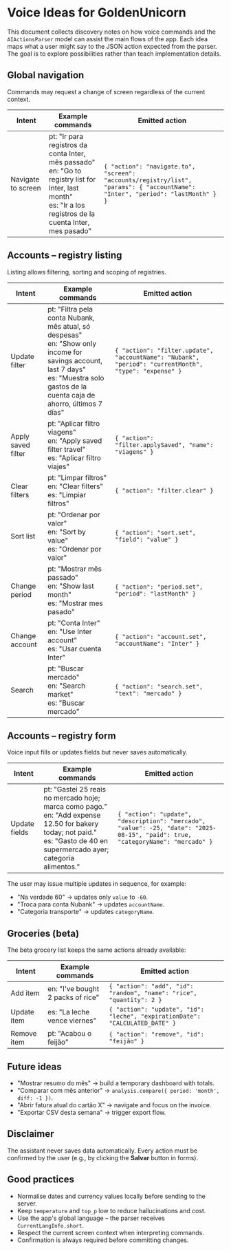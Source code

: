 # Voice Ideas for GoldenUnicorn

This document collects discovery notes on how voice commands and the `AIActionsParser`
model can assist the main flows of the app.  Each idea maps what a user might say to the
JSON action expected from the parser.  The goal is to explore possibilities rather than
teach implementation details.

## Global navigation
Commands may request a change of screen regardless of the current context.

| Intent | Example commands | Emitted action |
| ------ | ---------------- | -------------- |
| Navigate to screen | pt: "Ir para registros da conta Inter, mês passado"<br/>en: "Go to registry list for Inter, last month"<br/>es: "Ir a los registros de la cuenta Inter, mes pasado" | `{ "action": "navigate.to", "screen": "accounts/registry/list", "params": { "accountName": "Inter", "period": "lastMonth" } }` |

## Accounts – registry listing
Listing allows filtering, sorting and scoping of registries.

| Intent | Example commands | Emitted action |
| ------ | ---------------- | -------------- |
| Update filter | pt: "Filtra pela conta Nubank, mês atual, só despesas"<br/>en: "Show only income for savings account, last 7 days"<br/>es: "Muestra solo gastos de la cuenta caja de ahorro, últimos 7 días" | `{ "action": "filter.update", "accountName": "Nubank", "period": "currentMonth", "type": "expense" }` |
| Apply saved filter | pt: "Aplicar filtro viagens"<br/>en: "Apply saved filter travel"<br/>es: "Aplicar filtro viajes" | `{ "action": "filter.applySaved", "name": "viagens" }` |
| Clear filters | pt: "Limpar filtros"<br/>en: "Clear filters"<br/>es: "Limpiar filtros" | `{ "action": "filter.clear" }` |
| Sort list | pt: "Ordenar por valor"<br/>en: "Sort by value"<br/>es: "Ordenar por valor" | `{ "action": "sort.set", "field": "value" }` |
| Change period | pt: "Mostrar mês passado"<br/>en: "Show last month"<br/>es: "Mostrar mes pasado" | `{ "action": "period.set", "period": "lastMonth" }` |
| Change account | pt: "Conta Inter"<br/>en: "Use Inter account"<br/>es: "Usar cuenta Inter" | `{ "action": "account.set", "accountName": "Inter" }` |
| Search | pt: "Buscar mercado"<br/>en: "Search market"<br/>es: "Buscar mercado" | `{ "action": "search.set", "text": "mercado" }` |

## Accounts – registry form
Voice input fills or updates fields but never saves automatically.

| Intent | Example commands | Emitted action |
| ------ | ---------------- | -------------- |
| Update fields | pt: "Gastei 25 reais no mercado hoje; marca como pago."<br/>en: "Add expense 12.50 for bakery today; not paid."<br/>es: "Gasto de 40 en supermercado ayer; categoría alimentos." | `{ "action": "update", "description": "mercado", "value": -25, "date": "2025-08-15", "paid": true, "categoryName": "mercado" }` |

The user may issue multiple updates in sequence, for example:

* "Na verdade 60" → updates only `value` to `-60`.
* "Troca para conta Nubank" → updates `accountName`.
* "Categoria transporte" → updates `categoryName`.

## Groceries (beta)
The beta grocery list keeps the same actions already available:

| Intent | Example commands | Emitted action |
| ------ | ---------------- | -------------- |
| Add item | en: "I've bought 2 packs of rice" | `{ "action": "add", "id": "random", "name": "rice", "quantity": 2 }` |
| Update item | es: "La leche vence viernes" | `{ "action": "update", "id": "leche", "expirationDate": "CALCULATED_DATE" }` |
| Remove item | pt: "Acabou o feijão" | `{ "action": "remove", "id": "feijão" }` |

## Future ideas
* "Mostrar resumo do mês" → build a temporary dashboard with totals.
* "Comparar com mês anterior" → `analysis.compare({ period: 'month', diff: -1 })`.
* "Abrir fatura atual do cartão X" → navigate and focus on the invoice.
* "Exportar CSV desta semana" → trigger export flow.

## Disclaimer
The assistant never saves data automatically.  Every action must be confirmed by the user
(e.g., by clicking the **Salvar** button in forms).

## Good practices
* Normalise dates and currency values locally before sending to the server.
* Keep `temperature` and `top_p` low to reduce hallucinations and cost.
* Use the app's global language – the parser receives `CurrentLangInfo.short`.
* Respect the current screen context when interpreting commands.
* Confirmation is always required before committing changes.
